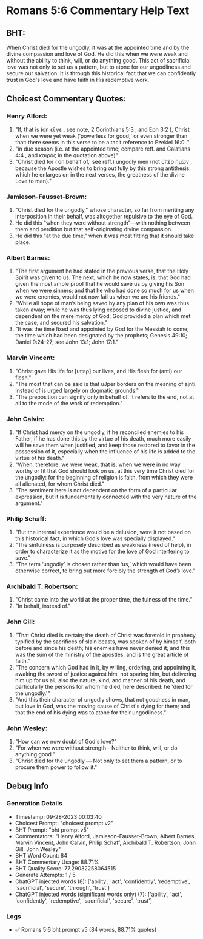# Romans 5:6 Commentary Help Text

## BHT:
When Christ died for the ungodly, it was at the appointed time and by the divine compassion and love of God. He did this when we were weak and without the ability to think, will, or do anything good. This act of sacrificial love was not only to set us a pattern, but to atone for our ungodliness and secure our salvation. It is through this historical fact that we can confidently trust in God's love and have faith in His redemptive work.

## Choicest Commentary Quotes:
### Henry Alford:
1. "If, that is (on  εἴ γε , see note, 2 Corinthians 5:3 , and Eph 3:2 ),  Christ when we were yet weak (‘powerless for good;’ or even stronger than that: there seems in this verse to be a tacit reference to Ezekiel 16:0 ."
2. "in due season (i.e. at the appointed time; compare reff. and Galatians 4:4 , and καιρός in the quotation above)"
3. "Christ died for (‘on behalf of,’ see reff.)  ungodly men (not ὑπὲρ  ἡμῶν , because the Apostle wishes to bring out fully by this strong antithesis, which he enlarges on in the next verses, the greatness of the divine Love to man)."

### Jamieson-Fausset-Brown:
1. "Christ died for the ungodly," whose character, so far from meriting any interposition in their behalf, was altogether repulsive to the eye of God.
2. He did this "when they were without strength"—with nothing between them and perdition but that self-originating divine compassion.
3. He did this "at the due time," when it was most fitting that it should take place.

### Albert Barnes:
1. "The first argument he had stated in the previous verse, that the Holy Spirit was given to us. The next, which he now states, is, that God had given the most ample proof that he would save us by giving his Son when we were sinners; and that he who had done so much for us when we were enemies, would not now fail us when we are his friends."
2. "While all hope of man’s being saved by any plan of his own was thus taken away; while he was thus lying exposed to divine justice, and dependent on the mere mercy of God; God provided a plan which met the case, and secured his salvation."
3. "It was the time fixed and appointed by God for the Messiah to come; the time which had been designated by the prophets; Genesis 49:10; Daniel 9:24-27; see John 13:1; John 17:1."

### Marvin Vincent:
1. "Christ gave His life for [υπερ] our lives, and His flesh for (anti) our flesh."
2. "The most that can be said is that uJper borders on the meaning of ajnti. Instead of is urged largely on dogmatic grounds."
3. "The preposition can signify only in behalf of. It refers to the end, not at all to the mode of the work of redemption."

### John Calvin:
1. "If Christ had mercy on the ungodly, if he reconciled enemies to his Father, if he has done this by the virtue of his death, much more easily will he save them when justified, and keep those restored to favor in the possession of it, especially when the influence of his life is added to the virtue of his death."
2. "When, therefore, we were weak, that is, when we were in no way worthy or fit that God should look on us, at this very time Christ died for the ungodly: for the beginning of religion is faith, from which they were all alienated, for whom Christ died."
3. "The sentiment here is not dependent on the form of a particular expression, but it is fundamentally connected with the very nature of the argument."

### Philip Schaff:
1. "But the internal experience would be a delusion, were it not based on this historical fact, in which God’s love was specially displayed."
2. "The sinfulness is purposely described as weakness (need of help), in order to characterize it as the motive for the love of God interfering to save."
3. "The term ‘ungodly’ is chosen rather than ‘us,’ which would have been otherwise correct, to bring out more forcibly the strength of God’s love."

### Archibald T. Robertson:
1. "Christ came into the world at the proper time, the fulness of the time."
2. "In behalf, instead of."

### John Gill:
1. "That Christ died is certain; the death of Christ was foretold in prophecy, typified by the sacrifices of slain beasts, was spoken of by himself, both before and since his death; his enemies have never denied it; and this was the sum of the ministry of the apostles, and is the great article of faith."
2. "The concern which God had in it, by willing, ordering, and appointing it, awaking the sword of justice against him, not sparing him, but delivering him up for us all; also the nature, kind, and manner of his death, and particularly the persons for whom he died, here described: he 'died for the ungodly.'"
3. "And this their character of ungodly shows, that not goodness in man, but love in God, was the moving cause of Christ's dying for them; and that the end of his dying was to atone for their ungodliness."

### John Wesley:
1. "How can we now doubt of God's love?"
2. "For when we were without strength - Neither to think, will, or do anything good."
3. "Christ died for the ungodly — Not only to set them a pattern, or to procure them power to follow it."


## Debug Info
### Generation Details
- Timestamp: 09-28-2023 00:03:40
- Choicest Prompt: "choicest prompt v2"
- BHT Prompt: "bht prompt v5"
- Commentators: "Henry Alford, Jamieson-Fausset-Brown, Albert Barnes, Marvin Vincent, John Calvin, Philip Schaff, Archibald T. Robertson, John Gill, John Wesley"
- BHT Word Count: 84
- BHT Commentary Usage: 88.71%
- BHT Quality Score: 77.29032258064515
- Generate Attempts: 1 / 5
- ChatGPT injected words (8):
	['ability', 'act', 'confidently', 'redemptive', 'sacrificial', 'secure', 'through', 'trust']
- ChatGPT injected words (significant words only) (7):
	['ability', 'act', 'confidently', 'redemptive', 'sacrificial', 'secure', 'trust']

### Logs
- ✅ Romans 5:6 bht prompt v5 (84 words, 88.71% quotes)